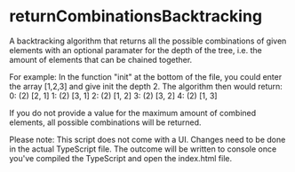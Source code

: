 # returnCombinationsBacktracking
A backtracking algorithm that returns all the possible combinations of given elements with an optional paramater for the depth of the tree, i.e. the amount of elements that
can be chained together. 

For example: 
In the function "init" at the bottom of the file, you could enter the array [1,2,3] and give init the depth 2. The algorithm then would return:
0: (2) [2, 1]
1: (2) [3, 1]
2: (2) [1, 2]
3: (2) [3, 2]
4: (2) [1, 3]

If you do not provide a value for the maximum amount of combined elements, all possible combinations will be returned. 

Please note:
This script does not come with a UI. Changes need to be done in the actual TypeScript file. The outcome will be written to console once you've compiled the TypeScript and 
open the index.html file.



